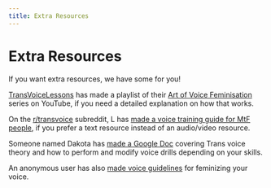 ```yaml
---
title: Extra Resources
---
```

# Extra Resources

<!-- Don't mind the extra title, it's required for the page -->

If you want extra resources, we have some for you!

<!-- space -->

[TransVoiceLessons] has made a playlist of their [Art of Voice Feminisation] series on YouTube, if you need a detailed explanation on how that works.

<!-- space -->

On the [r/transvoice] subreddit, L has [made a voice training guide for MtF people](https://reddit.com/r/transvoice/comments/d3clhe/ls_voice_training_guide_level_1_for_mtf), if you prefer a text resource instead of an audio/video resource.

<!-- space -->

Someone named Dakota has [made a Google Doc](https://docs.google.com/document/d/1j_-8dndFzKTX0xBSF15ZEJWdw958ryh0IPKq1sz8p04/edit) covering Trans voice theory and how to perform and modify voice drills depending on your skills.

<!-- space -->

An anonymous user has also [made voice guidelines](https://docs.google.com/document/d/1ZE5q1xZMp2kCaB1VE0Tt6yIg70aghALkvGmfLN9zG6c/edit) for feminizing your voice.

[TransVoiceLessons]: https://www.youtube.com/channel/UCBYlEnfAUbrYSwF0VujcmHA
[Art of Voice Feminisation]: https://www.youtube.com/watch?v=ynFqjE2AEGk&list=PLYJkVI7LLpknvBww07jnsxbz-_Lkynsry
[r/transvoice]: https://reddit.com/r/transvoice
